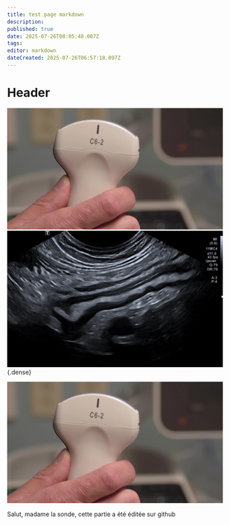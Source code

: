 ```yaml
---
title: test page markdown
description: 
published: true
date: 2025-07-26T08:05:48.007Z
tags: 
editor: markdown
dateCreated: 2025-07-26T06:57:18.097Z
---
```


# Header


![image.jpg](/image.jpg) ![iléïte.jpg](/iléïte.jpg)
{.dense}

![image.jpg](/image.jpg) 

Salut, madame la sonde,
cette partie a été éditée sur github

